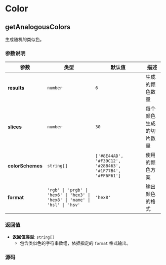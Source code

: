 # Color

## getAnalogousColors

生成随机的类似色。

### 参数说明

| 参数             | 类型                                                                        | 默认值                                                    | 描述                   |
| ---------------- | --------------------------------------------------------------------------- | --------------------------------------------------------- | ---------------------- |
| **results**      | `number`                                                                    | `6`                                                       | 生成的颜色数量         |
| **slices**       | `number`                                                                    | `30`                                                      | 每个颜色生成的切片数量 |
| **colorSchemes** | `string[]`                                                                  | `['#8E44AD', '#F39C12', '#28B463', '#1F77B4', '#FF6F61']` | 使用的颜色方案         |
| **format**       | `'rgb' \| 'prgb' \| 'hex6' \| 'hex3' \| 'hex8' \| 'name' \| 'hsl' \| 'hsv'` | `'hex8'`                                                  | 输出颜色的格式         |

### 返回值

- **返回值类型**: `string[]`
  - 包含类似色的字符串数组，依据指定的 `format` 格式输出。

### 源码

```ts twoslash
```
